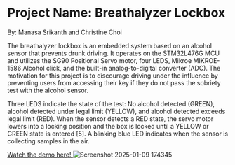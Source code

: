 # Project Name: Breathalyzer Lockbox
By: Manasa Srikanth and Christine Choi

The breathalyzer lockbox is an embedded system based on an alcohol sensor that prevents drunk driving. It operates on the STM32L476G MCU and utilizes the SG90 Positional Servo motor, four LEDS, Mikroe MIKROE-1586 Alcohol click, and the built-in analog-to-digital converter (ADC). The motivation for this project is to discourage driving under the influence by preventing users from accessing their key if they do not pass the sobriety test with the alcohol sensor. 

Three LEDS indicate the state of the test: No alcohol detected (GREEN), alcohol detected under legal limit (YELLOW), and alcohol detected exceeds legal limit (RED). When the sensor detects a RED state, the servo motor lowers into a locking position and the box is locked until a YELLOW or GREEN state is entered [5]. A  blinking blue LED indicates when the sensor is collecting samples in the air. 

<a href="https://drive.google.com/file/d/1zTKHhEs0Cthu2mtPGB4oGMNHaoFBl7xz/view?usp=sharing" target="_blank"> Watch the demo here! </a>
![Screenshot 2025-01-09 174345](https://github.com/user-attachments/assets/9e0a45f5-7fd3-47e7-b1ca-753ab30fcd0e)


